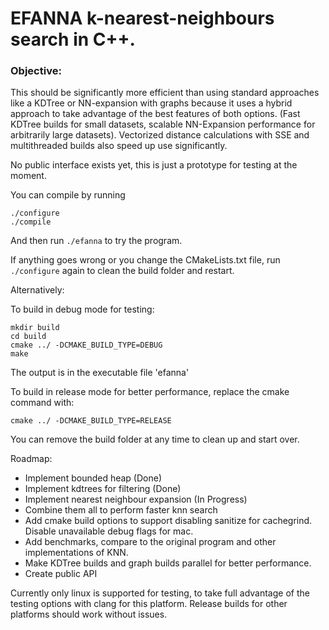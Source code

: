 # EFANNA k-nearest-neighbours search in C++.

### Objective:
This should be significantly more efficient than using standard approaches like a KDTree or NN-expansion with graphs because it uses a hybrid approach to take advantage of the best features of both options. (Fast KDTree builds for small datasets, scalable NN-Expansion performance for arbitrarily large datasets). Vectorized distance calculations with SSE and multithreaded builds also speed up use significantly.

No public interface exists yet, this is just a prototype for testing at the moment.

You can compile by running
```
./configure
./compile
```
And then run `./efanna` to try the program.

If anything goes wrong or you change the CMakeLists.txt file, run `./configure` again to clean the build folder and restart.

Alternatively:

To build in debug mode for testing:

```
mkdir build
cd build
cmake ../ -DCMAKE_BUILD_TYPE=DEBUG
make
```

The output is in the executable file 'efanna'

To build in release mode for better performance, replace the cmake
command with:
```
cmake ../ -DCMAKE_BUILD_TYPE=RELEASE
```

You can remove the build folder at any time to clean up and start over.

Roadmap:
* Implement bounded heap (Done)
* Implement kdtrees for filtering (Done)
* Implement nearest neighbour expansion (In Progress)
* Combine them all to perform faster knn search
* Add cmake build options to support disabling sanitize for cachegrind. Disable unavailable debug flags for mac.
* Add benchmarks, compare to the original program and other implementations of KNN.
* Make KDTree builds and graph builds parallel for better performance.
* Create public API

Currently only linux is supported for testing, to take full advantage of the
testing options with clang for this platform. Release builds for
other platforms should work without issues.
